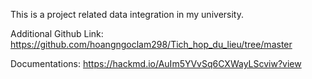 This is a project related data integration in my university.

Additional Github Link: https://github.com/hoangngoclam298/Tich_hop_du_lieu/tree/master

Documentations: https://hackmd.io/AuIm5YVvSq6CXWayLScviw?view